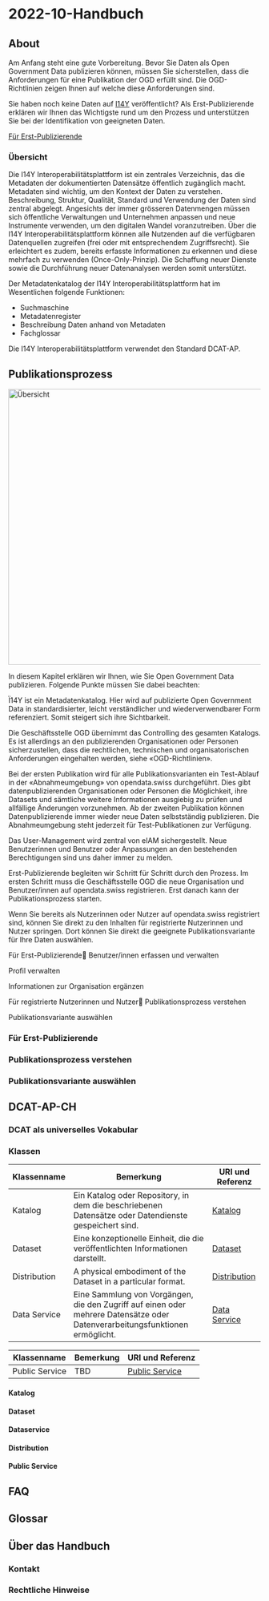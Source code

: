 # 2022-10-Handbuch

## About

Am Anfang steht eine gute Vorbereitung. Bevor Sie Daten als Open Government Data publizieren können, müssen Sie sicherstellen, dass die Anforderungen für eine Publikation der OGD erfüllt sind. Die OGD-Richtlinien zeigen Ihnen auf welche diese Anforderungen sind.

Sie haben noch keine Daten auf [I14Y](https://www.i14y.admin.ch/de/home) veröffentlicht? Als Erst-Publizierende erklären wir Ihnen das Wichtigste rund um den Prozess und unterstützen Sie bei der Identifikation von geeigneten Daten.

[Für Erst-Publizierende](#Für-Erst-Publizierende)

### Übersicht

Die I14Y Interoperabilitätsplattform ist ein zentrales Verzeichnis, das die Metadaten der dokumentierten Datensätze öffentlich zugänglich macht.
Metadaten sind wichtig, um den Kontext der Daten zu verstehen. Beschreibung, Struktur, Qualität, Standard und Verwendung der Daten sind zentral abgelegt. Angesichts der immer grösseren Datenmengen müssen sich öffentliche Verwaltungen und Unternehmen anpassen und neue Instrumente verwenden, um den digitalen Wandel voranzutreiben.
Über die I14Y Interoperabilitätsplattform können alle Nutzenden auf die verfügbaren Datenquellen zugreifen (frei oder mit entsprechendem Zugriffsrecht). Sie erleichtert es zudem, bereits erfasste Informationen zu erkennen und diese mehrfach zu verwenden (Once-Only-Prinzip). Die Schaffung neuer Dienste sowie die Durchführung neuer Datenanalysen werden somit unterstützt.

Der Metadatenkatalog der I14Y Interoperabilitätsplattform hat im Wesentlichen folgende Funktionen:

* Suchmaschine
* Metadatenregister
* Beschreibung Daten anhand von Metadaten
* Fachglossar

Die I14Y Interoperabilitätsplattform verwendet den Standard DCAT-AP.

## Publikationsprozess

<img width="551" alt="Übersicht" src="https://user-images.githubusercontent.com/115873530/196399836-3fd80e95-3ce8-4030-a88b-e2ce99c71a9f.PNG">

In diesem Kapitel erklären wir Ihnen, wie Sie Open Government Data publizieren. Folgende Punkte müssen Sie dabei beachten:

Ï14Y ist ein Metadatenkatalog. Hier wird auf publizierte Open Government Data in standardisierter, leicht verständlicher und wiederverwendbarer Form referenziert. Somit steigert sich ihre Sichtbarkeit.

Die Geschäftsstelle OGD übernimmt das Controlling des gesamten Katalogs. Es ist allerdings an den publizierenden Organisationen oder Personen sicherzustellen, dass die rechtlichen, technischen und organisatorischen Anforderungen eingehalten werden, siehe «OGD-Richtlinien».

Bei der ersten Publikation wird für alle Publikationsvarianten ein Test-Ablauf in der «Abnahmeumgebung» von opendata.swiss durchgeführt. Dies gibt datenpublizierenden Organisationen oder Personen die Möglichkeit, ihre Datasets und sämtliche weitere Informationen ausgiebig zu prüfen und allfällige Änderungen vorzunehmen. Ab der zweiten Publikation können Datenpublizierende immer wieder neue Daten selbstständig publizieren. Die Abnahmeumgebung steht jederzeit für Test-Publikationen zur Verfügung.

Das User-Management wird zentral von eIAM sichergestellt. Neue Benutzerinnen und Benutzer oder Anpassungen an den bestehenden Berechtigungen sind uns daher immer zu melden.

Erst-Publizierende begleiten wir Schritt für Schritt durch den Prozess. Im ersten Schritt muss die Geschäftsstelle OGD die neue Organisation und Benutzer/innen auf opendata.swiss registrieren. Erst danach kann der Publikationsprozess starten.

Wenn Sie bereits als Nutzerinnen oder Nutzer auf opendata.swiss registriert sind, können Sie direkt zu den Inhalten für registrierte Nutzerinnen und Nutzer springen. Dort können Sie direkt die geeignete Publikationsvariante für Ihre Daten auswählen.

Für Erst-Publizierende
Benutzer/innen erfassen und verwalten

Profil verwalten

Informationen zur Organisation ergänzen

Für registrierte Nutzerinnen und Nutzer
Publikationsprozess verstehen

Publikationsvariante auswählen

### Für Erst-Publizierende

### Publikationsprozess verstehen

### Publikationsvariante auswählen

## DCAT-AP-CH

### DCAT als universelles Vokabular

### Klassen

| Klassenname | Bemerkung | URI und Referenz | 
|-------|------|---------------------------------------------------------------------|
| Katalog | Ein Katalog oder Repository, in dem die beschriebenen Datensätze oder Datendienste gespeichert sind. | [Katalog](#Katalog) |
| Dataset | Eine konzeptionelle Einheit, die die veröffentlichten Informationen darstellt. | [Dataset](#Dataset)|
| Distribution | A physical embodiment of the Dataset in a particular format. | [Distribution](#Distribution) |
| Data Service | Eine Sammlung von Vorgängen, die den Zugriff auf einen oder mehrere Datensätze oder Datenverarbeitungsfunktionen ermöglicht. | [Data Service](#Data-Service) |

| Klassenname | Bemerkung | URI und Referenz | 
|-------|------|---------------------------------------------------------------------|
| Public Service | TBD | [Public Service](#Public-Service) |

#### Katalog

#### Dataset

#### Dataservice

#### Distribution

#### Public Service

## FAQ

## Glossar

## Über das Handbuch

### Kontakt

### Rechtliche Hinweise

